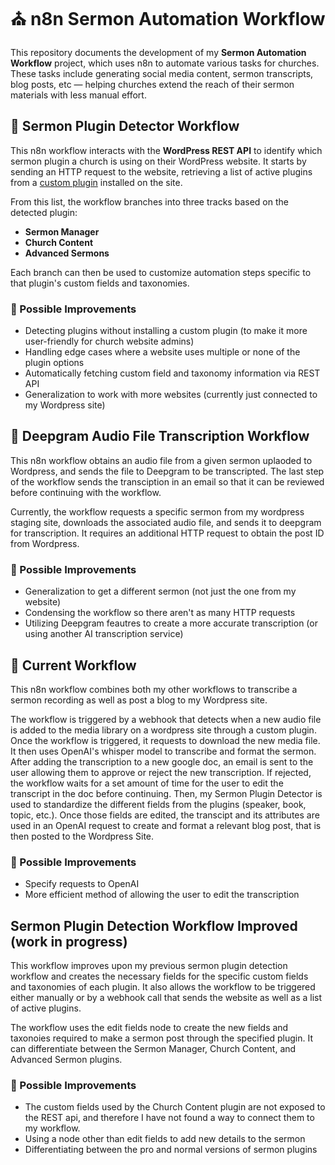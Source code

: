 # ⛪️ n8n Sermon Automation Workflow

This repository documents the development of my **Sermon Automation Workflow** project, which uses n8n to automate various tasks for churches. These tasks include generating social media content, sermon transcripts, blog posts, etc — helping churches extend the reach of their sermon materials with less manual effort.

## 📎 Sermon Plugin Detector Workflow

This n8n workflow interacts with the **WordPress REST API** to identify which sermon plugin a church is using on their WordPress website. It starts by sending an HTTP request to the website, retrieving a list of active plugins from a [custom plugin](<https://github.com/charlottewolfe/n8n_sermon_automation_workflow/blob/main/plugin_list_plugin.php>) installed on the site.

From this list, the workflow branches into three tracks based on the detected plugin:
- **Sermon Manager**
- **Church Content**
- **Advanced Sermons**

Each branch can then be used to customize automation steps specific to that plugin's custom fields and taxonomies.

### 🔨 Possible Improvements
* Detecting plugins without installing a custom plugin (to make it more user-friendly for church website admins)
* Handling edge cases where a website uses multiple or none of the plugin options
* Automatically fetching custom field and taxonomy information via REST API
* Generalization to work with more websites (currently just connected to my Wordpress site)

## 📎 Deepgram Audio File Transcription Workflow
This n8n workflow obtains an audio file from a given sermon uplaoded to Wordpress, and sends the file to Deepgram to be transcripted. The last step of the workflow sends the transciption in an email so that it can be reviewed before continuing with the workflow.

Currently, the workflow requests a specific sermon from my wordpress staging site, downloads the associated audio file, and sends it to deepgram for transcription. It requires an additional HTTP request to obtain the post ID from Wordpress.

### 🔨 Possible Improvements
* Generalization to get a different sermon (not just the one from my website)
* Condensing the workflow so there aren't as many HTTP requests
* Utilizing Deepgram feautres to create a more accurate transcription (or using another AI transcription service)

## 📎 Current Workflow
This n8n workflow combines both my other workflows to transcribe a sermon recording as well as post a blog to my Wordpress site.

The workflow is triggered by a webhook that detects when a new audio file is added to the media library on a wordpress site through a custom plugin. Once the workflow is triggered, it requests to download the new media file. It then uses OpenAI's whisper model to transcribe and format the sermon. After adding the transcription to a new google doc, an email is sent to the user allowing them to approve or reject the new transcription. If rejected, the workflow waits for a set amount of time for the user to edit the transcript in the doc before continuing. 
Then, my Sermon Plugin Detector is used to standardize the different fields from the plugins (speaker, book, topic, etc.). Once those fields are edited, the transcipt and its attributes are used in an OpenAI request to create and format a relevant blog post, that is then posted to the Wordpress Site.

### 🔨 Possible Improvements
* Specify requests to OpenAI
* More efficient method of allowing the user to edit the transcription

## Sermon Plugin Detection Workflow Improved (work in progress)

This workflow improves upon my previous sermon plugin detection workflow and creates the necessary fields for the specific custom fields and taxonomies of each plugin. It also allows the workflow to be triggered either manually or by a webhook call that sends the website as well as a list of active plugins. 

The workflow uses the edit fields node to create the new fields and taxonoies required to make a sermon post through the specified plugin. It can differentiate between the Sermon Manager, Church Content, and Advanced Sermon plugins. 

### 🔨 Possible Improvements
* The custom fields used by the Church Content plugin are not exposed to the REST api, and therefore I have not found a way to connect them to my workflow.
* Using a node other than edit fields to add new details to the sermon
* Differentiating between the pro and normal versions of sermon plugins

